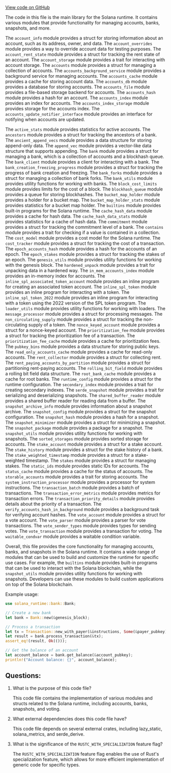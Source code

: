 
[View code on GitHub](https://github.com/solana-labs/solana/blob/master/runtime/src/lib.rs)

The code in this file is the main library for the Solana runtime. It contains various modules that provide functionality for managing accounts, banks, snapshots, and more. 

The `account_info` module provides a struct for storing information about an account, such as its address, owner, and data. The `account_overrides` module provides a way to override account data for testing purposes. The `account_rent_state` module provides a struct for tracking the rent state of an account. The `account_storage` module provides a trait for interacting with account storage. The `accounts` module provides a struct for managing a collection of accounts. The `accounts_background_service` module provides a background service for managing accounts. The `accounts_cache` module provides a cache for storing account data. The `accounts_db` module provides a database for storing accounts. The `accounts_file` module provides a file-based storage backend for accounts. The `accounts_hash` module provides a hash for an account. The `accounts_index` module provides an index for accounts. The `accounts_index_storage` module provides storage for the accounts index. The `accounts_update_notifier_interface` module provides an interface for notifying when accounts are updated.

The `active_stats` module provides statistics for active accounts. The `ancestors` module provides a struct for tracking the ancestors of a bank. The `ancient_append_vecs` module provides a data structure for storing append-only data. The `append_vec` module provides a vector-like data structure that supports appending. The `bank` module provides a struct for managing a bank, which is a collection of accounts and a blockhash queue. The `bank_client` module provides a client for interacting with a bank. The `bank_creation_freezing_progress` module provides a struct for tracking the progress of bank creation and freezing. The `bank_forks` module provides a struct for managing a collection of bank forks. The `bank_utils` module provides utility functions for working with banks. The `block_cost_limits` module provides limits for the cost of a block. The `blockhash_queue` module provides a queue for storing blockhashes. The `bucket_map_holder` module provides a holder for a bucket map. The `bucket_map_holder_stats` module provides statistics for a bucket map holder. The `builtins` module provides built-in programs for the Solana runtime. The `cache_hash_data` module provides a cache for hash data. The `cache_hash_data_stats` module provides statistics for a cache of hash data. The `commitment` module provides a struct for tracking the commitment level of a bank. The `contains` module provides a trait for checking if a value is contained in a collection. The `cost_model` module provides a cost model for the Solana runtime. The `cost_tracker` module provides a struct for tracking the cost of a transaction. The `epoch_accounts_hash` module provides a hash for the accounts of an epoch. The `epoch_stakes` module provides a struct for tracking the stakes of an epoch. The `genesis_utils` module provides utility functions for working with the genesis block. The `hardened_unpack` module provides a trait for unpacking data in a hardened way. The `in_mem_accounts_index` module provides an in-memory index for accounts. The `inline_spl_associated_token_account` module provides an inline program for creating an associated token account. The `inline_spl_token` module provides an inline program for interacting with a token. The `inline_spl_token_2022` module provides an inline program for interacting with a token using the 2022 version of the SPL token program. The `loader_utils` module provides utility functions for working with loaders. The `message_processor` module provides a struct for processing messages. The `non_circulating_supply` module provides a struct for tracking the non-circulating supply of a token. The `nonce_keyed_account` module provides a struct for a nonce-keyed account. The `prioritization_fee` module provides a struct for tracking the prioritization fee of a transaction. The `prioritization_fee_cache` module provides a cache for prioritization fees. The `pubkey_bins` module provides a data structure for storing public keys. The `read_only_accounts_cache` module provides a cache for read-only accounts. The `rent_collector` module provides a struct for collecting rent. The `rent_paying_accounts_by_partition` module provides a struct for partitioning rent-paying accounts. The `rolling_bit_field` module provides a rolling bit field data structure. The `root_bank_cache` module provides a cache for root banks. The `runtime_config` module provides a struct for the runtime configuration. The `secondary_index` module provides a trait for creating secondary indexes. The `serde_snapshot` module provides a trait for serializing and deserializing snapshots. The `shared_buffer_reader` module provides a shared buffer reader for reading data from a buffer. The `snapshot_archive_info` module provides information about a snapshot archive. The `snapshot_config` module provides a struct for the snapshot configuration. The `snapshot_hash` module provides a hash for a snapshot. The `snapshot_minimizer` module provides a struct for minimizing a snapshot. The `snapshot_package` module provides a package for a snapshot. The `snapshot_utils` module provides utility functions for working with snapshots. The `sorted_storages` module provides sorted storage for accounts. The `stake_account` module provides a struct for a stake account. The `stake_history` module provides a struct for the stake history of a bank. The `stake_weighted_timestamp` module provides a struct for a stake-weighted timestamp. The `stakes` module provides a struct for managing stakes. The `static_ids` module provides static IDs for accounts. The `status_cache` module provides a cache for the status of accounts. The `storable_accounts` module provides a trait for storing accounts. The `system_instruction_processor` module provides a processor for system instructions. The `transaction_batch` module provides a batch of transactions. The `transaction_error_metrics` module provides metrics for transaction errors. The `transaction_priority_details` module provides details about the priority of a transaction. The `verify_accounts_hash_in_background` module provides a background task for verifying account hashes. The `vote_account` module provides a struct for a vote account. The `vote_parser` module provides a parser for vote transactions. The `vote_sender_types` module provides types for sending votes. The `vote_transaction` module provides a transaction for voting. The `waitable_condvar` module provides a waitable condition variable.

Overall, this file provides the core functionality for managing accounts, banks, and snapshots in the Solana runtime. It contains a wide range of modules that can be used to build and customize the runtime for specific use cases. For example, the `builtins` module provides built-in programs that can be used to interact with the Solana blockchain, while the `snapshot_utils` module provides utility functions for working with snapshots. Developers can use these modules to build custom applications on top of the Solana blockchain. 

Example usage:

```rust
use solana_runtime::bank::Bank;

// Create a new bank
let bank = Bank::new(&genesis_block);

// Process a transaction
let tx = Transaction::new_with_payer(&instructions, Some(&payer_pubkey));
let result = bank.process_transaction(&tx);
assert_eq!(result, Ok(()));

// Get the balance of an account
let account_balance = bank.get_balance(&account_pubkey);
println!("Account balance: {}", account_balance);
```
## Questions: 
 1. What is the purpose of this code file?
    
    This code file contains the implementation of various modules and structs related to the Solana runtime, including accounts, banks, snapshots, and voting.

2. What external dependencies does this code file have?
    
    This code file depends on several external crates, including lazy_static, solana_metrics, and serde_derive.

3. What is the significance of the `RUSTC_WITH_SPECIALIZATION` feature flag?
    
    The `RUSTC_WITH_SPECIALIZATION` feature flag enables the use of Rust's specialization feature, which allows for more efficient implementation of generic code for specific types.